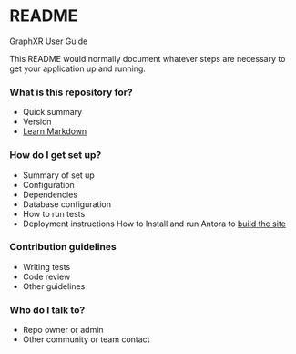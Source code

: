 # README #

GraphXR User Guide

This README would normally document whatever steps are necessary to get your application up and running.

### What is this repository for? ###

* Quick summary
* Version
* [Learn Markdown](https://bitbucket.org/tutorials/markdowndemo)

### How do I get set up? ###

* Summary of set up
* Configuration
* Dependencies
* Database configuration
* How to run tests
* Deployment instructions
 How to Install and run Antora to [build the site](https://docs.antora.org/antora/latest/install-and-run-quickstart/)

### Contribution guidelines ###

* Writing tests
* Code review
* Other guidelines

### Who do I talk to? ###

* Repo owner or admin
* Other community or team contact
